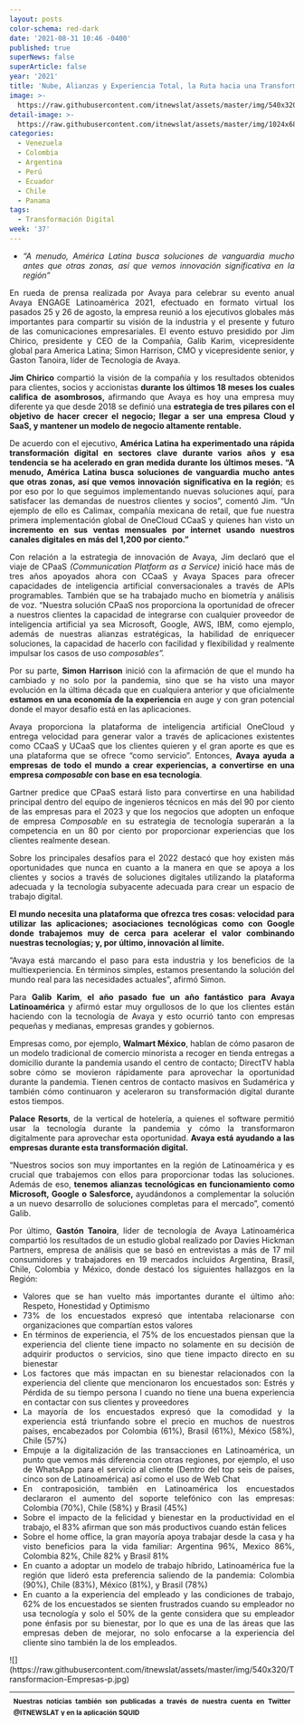 ```yaml
---
layout: posts
color-schema: red-dark
date: '2021-08-31 10:46 -0400'
published: true
superNews: false
superArticle: false
year: '2021'
title: 'Nube, Alianzas y Experiencia Total, la Ruta hacia una Transformación Digital'
image: >-
  https://raw.githubusercontent.com/itnewslat/assets/master/img/540x320/Transformacion-Empresas-p.jpg
detail-image: >-
  https://raw.githubusercontent.com/itnewslat/assets/master/img/1024x680/Transformacion-Empresas-g.jpg
categories:
  - Venezuela
  - Colombia
  - Argentina
  - Perú
  - Ecuador
  - Chile
  - Panama
tags:
  - Transformación Digital
week: '37'
---
```

<ul style="list-style-type: disc; text-align: justify;">
	<li><em>“A menudo, América Latina busca soluciones de vanguardia mucho antes que otras zonas, así que vemos innovación significativa en la región”</em></li>
</ul>
<p style="text-align: justify;">En rueda de prensa realizada por Avaya para celebrar su evento anual Avaya ENGAGE Latinoamérica 2021, efectuado en formato virtual los pasados 25 y 26 de agosto, la empresa reunió a los ejecutivos globales más importantes para compartir su visión de la industria y el presente y futuro de las comunicaciones empresariales. El evento estuvo presidido por Jim Chirico, presidente y CEO de la Compañía, Galib Karim, vicepresidente global para America Latina; Simon Harrison, CMO y vicepresidente senior, y Gaston Tanoira, líder de Tecnología de Avaya.</p>
<p style="text-align: justify;"><strong>Jim Chirico</strong> compartió la visión de la compañía y los resultados obtenidos para clientes, socios y accionistas <strong>durante los últimos 18 meses los cuales califica de asombrosos, </strong>afirmando que Avaya es hoy una empresa muy diferente ya que desde 2018 se definió una <strong>estrategia de tres pilares con el objetivo de hacer crecer el negocio; llegar a ser una empresa Cloud y SaaS, y mantener un modelo de negocio altamente rentable.</strong></p>
<p style="text-align: justify;">De acuerdo con el ejecutivo, <strong>América Latina ha experimentado una rápida transformación digital en sectores clave durante varios años y esa tendencia se ha acelerado en gran medida durante los últimos meses. “A menudo, América Latina busca soluciones de vanguardia mucho antes que otras zonas, así que vemos innovación significativa en la región</strong>; es por eso por lo que seguimos implementando nuevas soluciones aquí, para satisfacer las demandas de nuestros clientes y socios”, comentó Jim. “Un ejemplo de ello es Calimax, compañía mexicana de retail, que fue nuestra primera implementación global de OneCloud CCaaS y quienes han visto un<strong> incremento en sus ventas mensuales por internet usando nuestros canales digitales en más del 1,200 por ciento.”</strong></p>
<p style="text-align: justify;">Con relación a la estrategia de innovación de Avaya, Jim declaró que el viaje de CPaaS <em>(Communication Platform as a Service)</em> inició hace más de tres años apoyados ahora con CCaaS y Avaya Spaces para ofrecer capacidades de inteligencia artificial conversacionales a través de APIs programables. También que se ha trabajado mucho en biometría y análisis de voz. “Nuestra solución CPaaS nos proporciona la oportunidad de ofrecer a nuestros clientes la capacidad de integrarse con cualquier proveedor de inteligencia artificial ya sea Microsoft, Google, AWS, IBM, como ejemplo, además de nuestras alianzas estratégicas, la habilidad de enriquecer soluciones, la capacidad de hacerlo con facilidad y flexibilidad y realmente impulsar los casos de uso <em>composables”.</em></p>
<p style="text-align: justify;">Por su parte, <strong>Simon Harrison</strong> inició con la afirmación de que el mundo ha cambiado y no solo por la pandemia, sino que se ha visto una mayor evolución en la última década que en cualquiera anterior y que oficialmente <strong>estamos en una economía de la experiencia</strong> en auge y con gran potencial donde el mayor desafío está en las aplicaciones.</p>
<p style="text-align: justify;">Avaya proporciona la plataforma de inteligencia artificial OneCloud y entrega velocidad para generar valor a través de aplicaciones existentes como CCaaS y UCaaS que los clientes quieren y el gran aporte es que es una plataforma que se ofrece “como servicio”. Entonces, <strong>Avaya ayuda a empresas de todo el mundo a crear experiencias, a convertirse en una empresa <em>composable</em> con base en esa tecnología</strong>.</p>
<p style="text-align: justify;">Gartner predice que CPaaS estará listo para convertirse en una habilidad principal dentro del equipo de ingenieros técnicos en más del 90 por ciento de las empresas para el 2023 y que los negocios que adopten un enfoque de empresa <em>Composable</em> en su estrategia de tecnología superarán a la competencia en un 80 por ciento por proporcionar experiencias que los clientes realmente desean.</p>
<p style="text-align: justify;">Sobre los principales desafíos para el 2022 destacó que hoy existen más oportunidades que nunca en cuanto a la manera en que se apoya a los clientes y socios a través de soluciones digitales utilizando la plataforma adecuada y la tecnología subyacente adecuada para crear un espacio de trabajo digital.</p>
<p style="text-align: justify;"><strong>El mundo necesita una plataforma que ofrezca tres cosas: velocidad para utilizar las aplicaciones; asociaciones tecnológicas como con Google donde trabajemos muy de cerca para acelerar el valor combinando nuestras tecnologías; y, por último, innovación al límite.</strong></p>
<p style="text-align: justify;">“Avaya está marcando el paso para esta industria y los beneficios de la multiexperiencia. En términos simples, estamos presentando la solución del mundo real para las necesidades actuales”, afirmó Simon.</p>
<p style="text-align: justify;">Para <strong>Galib Karim</strong>, <strong>el año pasado fue un año fantástico para Avaya Latinoamérica</strong> y afirmó estar muy orgullosos de lo que los clientes están haciendo con la tecnología de Avaya y esto ocurrió tanto con empresas pequeñas y medianas, empresas grandes y gobiernos.</p>
<p style="text-align: justify;">Empresas como, por ejemplo, <strong>Walmart México</strong>, hablan de cómo pasaron de un modelo tradicional de comercio minorista a recoger en tienda entregas a domicilio durante la pandemia usando el centro de contacto; DirectTV habla sobre cómo se movieron rápidamente para aprovechar la oportunidad durante la pandemia. Tienen centros de contacto masivos en Sudamérica y también cómo continuaron y aceleraron su transformación digital durante estos tiempos.</p>
<p style="text-align: justify;"><strong>Palace Resorts</strong>, de la vertical de hotelería, a quienes el software permitió usar la tecnología durante la pandemia y cómo la transformaron digitalmente para aprovechar esta oportunidad. <strong>Avaya está ayudando a las empresas durante esta transformación digital.</strong></p>
<p style="text-align: justify;">“Nuestros socios son muy importantes en la región de Latinoamérica y es crucial que trabajemos con ellos para proporcionar todas las soluciones. Además de eso, <strong>tenemos alianzas tecnológicas en funcionamiento como Microsoft, Google o Salesforce, </strong>ayudándonos a complementar la solución a un nuevo desarrollo de soluciones completas para el mercado”, comentó Galib.</p>
<p style="text-align: justify;">Por último, <strong>Gastón Tanoira</strong>, líder de tecnología de Avaya Latinoamérica compartió los resultados de un estudio global realizado por Davies Hickman Partners, empresa de análisis que se basó en entrevistas a más de 17 mil consumidores y trabajadores en 19 mercados incluidos Argentina, Brasil, Chile, Colombia y México, donde destacó los siguientes hallazgos en la Región:</p>

<ul>
	<li style="text-align: justify;">Valores que se han vuelto más importantes durante el último año: Respeto, Honestidad y Optimismo</li>
	<li style="text-align: justify;">73% de los encuestados expresó que intentaba relacionarse con organizaciones que compartían estos valores</li>
	<li style="text-align: justify;">En términos de experiencia, el 75% de los encuestados piensan que la experiencia del cliente tiene impacto no solamente en su decisión de adquirir productos o servicios, sino que tiene impacto directo en su bienestar</li>
	<li style="text-align: justify;">Los factores que más impactan en su bienestar relacionados con la experiencia del cliente que mencionaron los encuestados son: Estrés y Pérdida de su tiempo persona l cuando no tiene una buena experiencia en contactar con sus clientes y proveedores</li>
	<li style="text-align: justify;">La mayoría de los encuestados expresó que la comodidad y la experiencia está triunfando sobre el precio en muchos de nuestros países, encabezados por Colombia (61%), Brasil (61%), México (58%), Chile (57%)</li>
	<li style="text-align: justify;">Empuje a la digitalización de las transacciones en Latinoamérica, un punto que vemos más diferencia con otras regiones, por ejemplo, el uso de WhatsApp para el servicio al cliente (Dentro del top seis de países, cinco son de Latinoamérica) así como el uso de Web Chat</li>
	<li style="text-align: justify;">En contraposición, también en Latinoamérica los encuestados declararon el aumento del soporte telefónico con las empresas: Colombia (70%), Chile (58%) y Brasil (45%)</li>
	<li style="text-align: justify;">Sobre el impacto de la felicidad y bienestar en la productividad en el trabajo, el 83% afirman que son más productivos cuando están felices</li>
	<li style="text-align: justify;">Sobre el home office, la gran mayoría apoya trabajar desde la casa y ha visto beneficios para la vida familiar: Argentina 96%, Mexico 86%, Colombia 82%, Chile 82% y Brasil 81%</li>
	<li style="text-align: justify;">En cuanto a adoptar un modelo de trabajo híbrido, Latinoamérica fue la región que lideró esta preferencia saliendo de la pandemia: Colombia (90%), Chile (83%), México (81%), y Brasil (78%)</li>
	<li style="text-align: justify;">En cuanto a la experiencia del empleado y las condiciones de trabajo, 62% de los encuestados se sienten frustrados cuando su empleador no usa tecnología y solo el 50% de la gente considera que su empleador pone énfasis por su bienestar, por lo que es una de las áreas que las empresas deben de mejorar, no solo enfocarse a la experiencia del cliente sino también la de los empleados.</li>
</ul>
![](https://raw.githubusercontent.com/itnewslat/assets/master/img/540x320/Transformacion-Empresas-p.jpg)

<table style="height: 42px;" width="569">
<tbody>
<tr>
<td style="text-align: justify;"><sub><strong>Nuestras noticias también son publicadas a través de nuestra cuenta en Twitter <a href="https://twitter.com/itnewslat?lang=es">@ITNEWSLAT</a> y en la aplicación <a href="https://squidapp.co/en/">SQUID</a></strong></sub></td>
</tr>
</tbody>
</table>